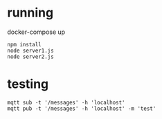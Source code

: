 # running

docker-compose up
```
npm install
node server1.js
node server2.js
```

# testing
```
mqtt sub -t '/messages' -h 'localhost'
mqtt pub -t '/messages' -h 'localhost' -m 'test'
```
